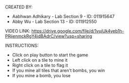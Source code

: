 CREATED BY:
- Aabhwan Adhikary - Lab Section 9 - ID: 011915647
- Abby Wu - Lab Section 13 - ID: 011912550


VIDEO LINK: https://drive.google.com/file/d/1vujUk4yeb1h-PRjienmckRgY4idBAdrC/view?usp=sharing


INSTRUCTIONS:
- Click on play button to start the game
- Left click on a tile to mine it
- Right click on a tile to flag it
- If you mine all tiles that aren't bombs, you win
- If you mine a bomb, you lose
